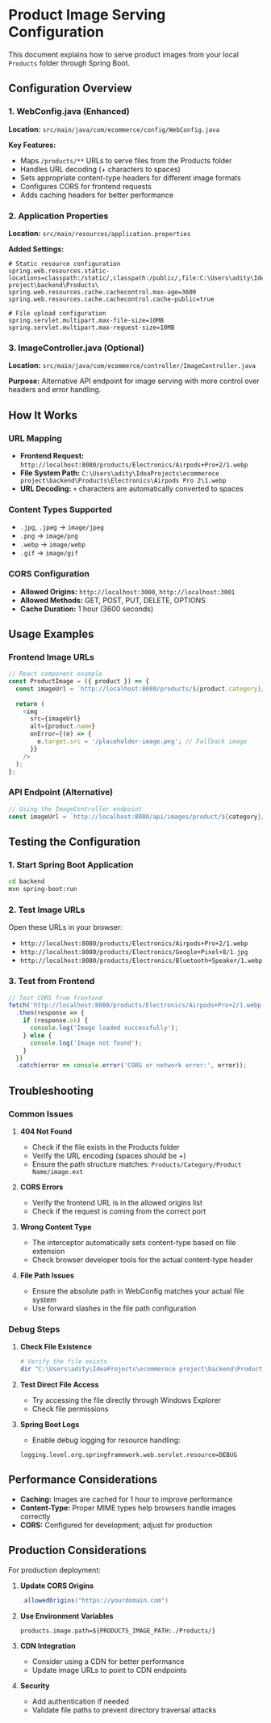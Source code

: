 # Product Image Serving Configuration

This document explains how to serve product images from your local `Products` folder through Spring Boot.

## Configuration Overview

### 1. WebConfig.java (Enhanced)
**Location:** `src/main/java/com/ecommerce/config/WebConfig.java`

**Key Features:**
- Maps `/products/**` URLs to serve files from the Products folder
- Handles URL decoding (+ characters to spaces)
- Sets appropriate content-type headers for different image formats
- Configures CORS for frontend requests
- Adds caching headers for better performance

### 2. Application Properties
**Location:** `src/main/resources/application.properties`

**Added Settings:**
```properties
# Static resource configuration
spring.web.resources.static-locations=classpath:/static/,classpath:/public/,file:C:\Users\adity\IdeaProjects\ecommerece project\backend\Products\
spring.web.resources.cache.cachecontrol.max-age=3600
spring.web.resources.cache.cachecontrol.cache-public=true

# File upload configuration
spring.servlet.multipart.max-file-size=10MB
spring.servlet.multipart.max-request-size=10MB
```

### 3. ImageController.java (Optional)
**Location:** `src/main/java/com/ecommerce/controller/ImageController.java`

**Purpose:** Alternative API endpoint for image serving with more control over headers and error handling.

## How It Works

### URL Mapping
- **Frontend Request:** `http://localhost:8080/products/Electronics/Airpods+Pro+2/1.webp`
- **File System Path:** `C:\Users\adity\IdeaProjects\ecommerece project\backend\Products\Electronics\Airpods Pro 2\1.webp`
- **URL Decoding:** `+` characters are automatically converted to spaces

### Content Types Supported
- `.jpg`, `.jpeg` → `image/jpeg`
- `.png` → `image/png`
- `.webp` → `image/webp`
- `.gif` → `image/gif`

### CORS Configuration
- **Allowed Origins:** `http://localhost:3000`, `http://localhost:3001`
- **Allowed Methods:** GET, POST, PUT, DELETE, OPTIONS
- **Cache Duration:** 1 hour (3600 seconds)

## Usage Examples

### Frontend Image URLs
```javascript
// React component example
const ProductImage = ({ product }) => {
  const imageUrl = `http://localhost:8080/products/${product.category}/${product.name.replace(/\s+/g, '+')}/1.webp`;
  
  return (
    <img 
      src={imageUrl} 
      alt={product.name}
      onError={(e) => {
        e.target.src = '/placeholder-image.png'; // Fallback image
      }}
    />
  );
};
```

### API Endpoint (Alternative)
```javascript
// Using the ImageController endpoint
const imageUrl = `http://localhost:8080/api/images/product/${category}/${productName}/${imageName}`;
```

## Testing the Configuration

### 1. Start Spring Boot Application
```bash
cd backend
mvn spring-boot:run
```

### 2. Test Image URLs
Open these URLs in your browser:
- `http://localhost:8080/products/Electronics/Airpods+Pro+2/1.webp`
- `http://localhost:8080/products/Electronics/Google+Pixel+8/1.jpg`
- `http://localhost:8080/products/Electronics/Bluetooth+Speaker/1.webp`

### 3. Test from Frontend
```javascript
// Test CORS from frontend
fetch('http://localhost:8080/products/Electronics/Airpods+Pro+2/1.webp')
  .then(response => {
    if (response.ok) {
      console.log('Image loaded successfully');
    } else {
      console.log('Image not found');
    }
  })
  .catch(error => console.error('CORS or network error:', error));
```

## Troubleshooting

### Common Issues

1. **404 Not Found**
   - Check if the file exists in the Products folder
   - Verify the URL encoding (spaces should be +)
   - Ensure the path structure matches: `Products/Category/Product Name/image.ext`

2. **CORS Errors**
   - Verify the frontend URL is in the allowed origins list
   - Check if the request is coming from the correct port

3. **Wrong Content Type**
   - The interceptor automatically sets content-type based on file extension
   - Check browser developer tools for the actual content-type header

4. **File Path Issues**
   - Ensure the absolute path in WebConfig matches your actual file system
   - Use forward slashes in the file path configuration

### Debug Steps

1. **Check File Existence**
   ```bash
   # Verify the file exists
   dir "C:\Users\adity\IdeaProjects\ecommerece project\backend\Products\Electronics\Airpods Pro 2\1.webp"
   ```

2. **Test Direct File Access**
   - Try accessing the file directly through Windows Explorer
   - Check file permissions

3. **Spring Boot Logs**
   - Enable debug logging for resource handling:
   ```properties
   logging.level.org.springframework.web.servlet.resource=DEBUG
   ```

## Performance Considerations

- **Caching:** Images are cached for 1 hour to improve performance
- **Content-Type:** Proper MIME types help browsers handle images correctly
- **CORS:** Configured for development; adjust for production

## Production Considerations

For production deployment:

1. **Update CORS Origins**
   ```java
   .allowedOrigins("https://yourdomain.com")
   ```

2. **Use Environment Variables**
   ```properties
   products.image.path=${PRODUCTS_IMAGE_PATH:./Products/}
   ```

3. **CDN Integration**
   - Consider using a CDN for better performance
   - Update image URLs to point to CDN endpoints

4. **Security**
   - Add authentication if needed
   - Validate file paths to prevent directory traversal attacks
